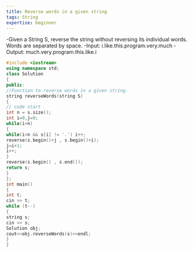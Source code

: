 ```yaml
---
title: Reverse words in a given string
tags: String
expertise: beginner
---
```


-Given a String S, reverse the string without reversing its individual words. Words are separated by space.
-Input: i.like.this.program.very.much
-Output: much.very.program.this.like.i

```cpp
#include <iostream>
using namespace std;
class Solution
{
public:
//Function to reverse words in a given string.
string reverseWords(string S)
{
// code start
int n = s.size();
int i=0,j=0;
while(i<n)
{
while(i<n && s[i] != '.') i++;
reverse(s.begin()+j , s.begin()+i);
j=i+1;
i++;
}
reverse(s.begin() , s.end());
return s;
}
};
int main()
{
int t;
cin >> t;
while (t--)
{
string s;
cin >> s;
Solution obj;
cout<<obj.reverseWords(s)<<endl;
}
}
```
